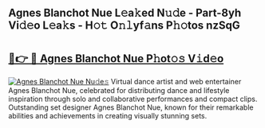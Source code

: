 ## Agnes Blanchot Nue L𝚎a𝚔ed N𝚞𝚍e - Part-8yh Vi𝚍𝚎o L𝚎a𝚔s - H𝚘𝚝 O𝚗𝚕yf𝚊ns P𝚑𝚘tos nzSqG

# <h2><a href="http://kfaitrb.oniu.top/?m=Agnes+Blanchot+Nue">🔗👉 🔴 Agnes Blanchot Nue P𝚑ot𝚘𝚜 V𝚒d𝚎o</a></h2>

[![Agnes Blanchot Nue Nu𝚍e𝚜](https://i.imgur.com/0qMVB7G.gif)](http://kfaitrb.oniu.top/?m=Agnes+Blanchot+Nue)
Virtual dance artist and web entertainer Agnes Blanchot Nue, celebrated for distributing dance and lifestyle inspiration through solo and collaborative performances and compact clips. Outstanding set designer Agnes Blanchot Nue, known for their remarkable abilities and achievements in creating visually stunning sets.  
